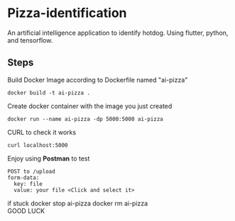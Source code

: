 # Pizza-identification
An artificial intelligence application to identify hotdog. Using flutter, python, and tensorflow. 

Steps
--------
Build Docker Image according to Dockerfile named "ai-pizza"
```
docker build -t ai-pizza .
```

Create docker container with the image you just created
```
docker run --name ai-pizza -dp 5000:5000 ai-pizza
```

CURL to check it works
```
curl localhost:5000
```

Enjoy using <b>Postman</b> to test
```
POST to /upload
form-data:
  key: file
  value: your file <Click and select it>
```
if stuck
docker stop ai-pizza 
docker rm ai-pizza  
GOOD LUCK